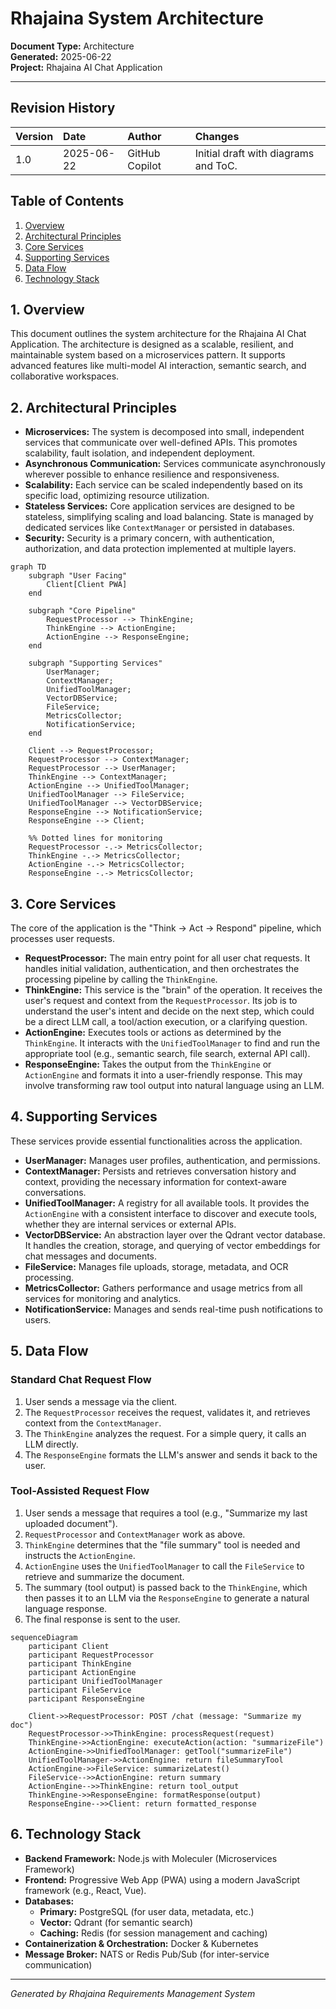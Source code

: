 # Rhajaina System Architecture

**Document Type:** Architecture  
**Generated:** 2025-06-22  
**Project:** Rhajaina AI Chat Application

---

## Revision History
| Version | Date         | Author          | Changes                                       |
| :------ | :----------- | :-------------- | :-------------------------------------------- |
| 1.0     | 2025-06-22   | GitHub Copilot  | Initial draft with diagrams and ToC.          |

## Table of Contents
1.  [Overview](#1-overview)
2.  [Architectural Principles](#2-architectural-principles)
3.  [Core Services](#3-core-services)
4.  [Supporting Services](#4-supporting-services)
5.  [Data Flow](#5-data-flow)
6.  [Technology Stack](#6-technology-stack)

## 1. Overview

This document outlines the system architecture for the Rhajaina AI Chat Application. The architecture is designed as a scalable, resilient, and maintainable system based on a microservices pattern. It supports advanced features like multi-model AI interaction, semantic search, and collaborative workspaces.

## 2. Architectural Principles

*   **Microservices:** The system is decomposed into small, independent services that communicate over well-defined APIs. This promotes scalability, fault isolation, and independent deployment.
*   **Asynchronous Communication:** Services communicate asynchronously wherever possible to enhance resilience and responsiveness.
*   **Scalability:** Each service can be scaled independently based on its specific load, optimizing resource utilization.
*   **Stateless Services:** Core application services are designed to be stateless, simplifying scaling and load balancing. State is managed by dedicated services like `ContextManager` or persisted in databases.
*   **Security:** Security is a primary concern, with authentication, authorization, and data protection implemented at multiple layers.

```mermaid
graph TD
    subgraph "User Facing"
        Client[Client PWA]
    end

    subgraph "Core Pipeline"
        RequestProcessor --> ThinkEngine;
        ThinkEngine --> ActionEngine;
        ActionEngine --> ResponseEngine;
    end

    subgraph "Supporting Services"
        UserManager;
        ContextManager;
        UnifiedToolManager;
        VectorDBService;
        FileService;
        MetricsCollector;
        NotificationService;
    end
    
    Client --> RequestProcessor;
    RequestProcessor --> ContextManager;
    RequestProcessor --> UserManager;
    ThinkEngine --> ContextManager;
    ActionEngine --> UnifiedToolManager;
    UnifiedToolManager --> FileService;
    UnifiedToolManager --> VectorDBService;
    ResponseEngine --> NotificationService;
    ResponseEngine --> Client;

    %% Dotted lines for monitoring
    RequestProcessor -.-> MetricsCollector;
    ThinkEngine -.-> MetricsCollector;
    ActionEngine -.-> MetricsCollector;
    ResponseEngine -.-> MetricsCollector;
```

## 3. Core Services

The core of the application is the "Think → Act → Respond" pipeline, which processes user requests.

*   **RequestProcessor:** The main entry point for all user chat requests. It handles initial validation, authentication, and then orchestrates the processing pipeline by calling the `ThinkEngine`.
*   **ThinkEngine:** This service is the "brain" of the operation. It receives the user's request and context from the `RequestProcessor`. Its job is to understand the user's intent and decide on the next step, which could be a direct LLM call, a tool/action execution, or a clarifying question.
*   **ActionEngine:** Executes tools or actions as determined by the `ThinkEngine`. It interacts with the `UnifiedToolManager` to find and run the appropriate tool (e.g., semantic search, file search, external API call).
*   **ResponseEngine:** Takes the output from the `ThinkEngine` or `ActionEngine` and formats it into a user-friendly response. This may involve transforming raw tool output into natural language using an LLM.

## 4. Supporting Services

These services provide essential functionalities across the application.

*   **UserManager:** Manages user profiles, authentication, and permissions.
*   **ContextManager:** Persists and retrieves conversation history and context, providing the necessary information for context-aware conversations.
*   **UnifiedToolManager:** A registry for all available tools. It provides the `ActionEngine` with a consistent interface to discover and execute tools, whether they are internal services or external APIs.
*   **VectorDBService:** An abstraction layer over the Qdrant vector database. It handles the creation, storage, and querying of vector embeddings for chat messages and documents.
*   **FileService:** Manages file uploads, storage, metadata, and OCR processing.
*   **MetricsCollector:** Gathers performance and usage metrics from all services for monitoring and analytics.
*   **NotificationService:** Manages and sends real-time push notifications to users.

## 5. Data Flow

### Standard Chat Request Flow
1.  User sends a message via the client.
2.  The `RequestProcessor` receives the request, validates it, and retrieves context from the `ContextManager`.
3.  The `ThinkEngine` analyzes the request. For a simple query, it calls an LLM directly.
4.  The `ResponseEngine` formats the LLM's answer and sends it back to the user.

### Tool-Assisted Request Flow
1.  User sends a message that requires a tool (e.g., "Summarize my last uploaded document").
2.  `RequestProcessor` and `ContextManager` work as above.
3.  `ThinkEngine` determines that the "file summary" tool is needed and instructs the `ActionEngine`.
4.  `ActionEngine` uses the `UnifiedToolManager` to call the `FileService` to retrieve and summarize the document.
5.  The summary (tool output) is passed back to the `ThinkEngine`, which then passes it to an LLM via the `ResponseEngine` to generate a natural language response.
6.  The final response is sent to the user.

```mermaid
sequenceDiagram
    participant Client
    participant RequestProcessor
    participant ThinkEngine
    participant ActionEngine
    participant UnifiedToolManager
    participant FileService
    participant ResponseEngine

    Client->>RequestProcessor: POST /chat (message: "Summarize my doc")
    RequestProcessor->>ThinkEngine: processRequest(request)
    ThinkEngine->>ActionEngine: executeAction(action: "summarizeFile")
    ActionEngine->>UnifiedToolManager: getTool("summarizeFile")
    UnifiedToolManager->>ActionEngine: return fileSummaryTool
    ActionEngine->>FileService: summarizeLatest()
    FileService-->>ActionEngine: return summary
    ActionEngine-->>ThinkEngine: return tool_output
    ThinkEngine->>ResponseEngine: formatResponse(output)
    ResponseEngine-->>Client: return formatted_response
```

## 6. Technology Stack

*   **Backend Framework:** Node.js with Moleculer (Microservices Framework)
*   **Frontend:** Progressive Web App (PWA) using a modern JavaScript framework (e.g., React, Vue).
*   **Databases:**
    *   **Primary:** PostgreSQL (for user data, metadata, etc.)
    *   **Vector:** Qdrant (for semantic search)
    *   **Caching:** Redis (for session management and caching)
*   **Containerization & Orchestration:** Docker & Kubernetes
*   **Message Broker:** NATS or Redis Pub/Sub (for inter-service communication)

---

*Generated by Rhajaina Requirements Management System*
